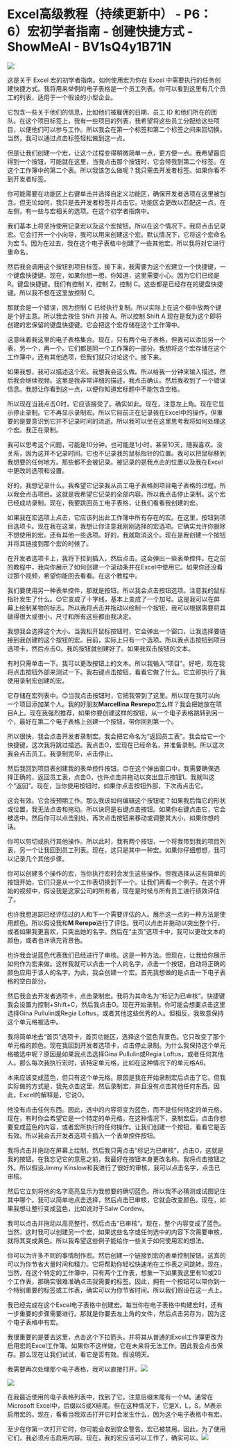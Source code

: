 # Excel高级教程（持续更新中） - P6：6）宏初学者指南 - 创建快捷方式 - ShowMeAI - BV1sQ4y1B71N

![](img/7ba82c55ded348860e2d89a225c4d048_0.png)

这是关于 Excel 宏的初学者指南。如何使用宏为你在 Excel 中需要执行的任务创建快捷方式。我将用来举例的电子表格是一个员工列表。你可以看到这里有几个员工的列表，适用于一个假设的小型企业。

它包含一些关于他们的信息，比如他们被雇佣的日期、员工 ID 和他们所在的团队。在这个项目标签上，我有一些项目的列表，我希望将这些员工分配给这些项目，以便他们可以参与工作。所以我会在第一个标签和第二个标签之间来回切换。当然，我可以通过点击标签轻松做到这一点。

但是让我们创建一个宏，让这个过程变得稍微简单一点，更方便一点。我希望最后得到一个按钮，可能就在这里，当我点击那个按钮时，它会带我到第二个标签。在这个工作簿中的第二个表。所以我该怎么做呢？我只需去开发者标签。如果你看不到开发者标签。

你可能需要在功能区上右键单击并选择自定义功能区，确保开发者选项在这里被包含。但无论如何，我只是去开发者标签并点击它。功能区会更改以匹配这一点。在左侧，有一些与宏相关的选项。在这个初学者指南中。

我们基本上将坚持使用记录宏以及这个宏按钮。所以在这个情况下。我将点击记录宏。它会打开一个小向导，我可以用来创建这个宏。默认情况下，它将这个宏命名为宏 5。因为在过去，我在这个电子表格中创建了一些其他宏。所以我将对它进行重命名。

然后我会调用这个按钮到项目标签。接下来，我需要为这个宏建立一个快捷键，一个键盘快捷键。现在，如果你想一想，你知道，这里需要小心。因为它们已经是 R。键盘快捷键。我们有控制 X，控制 Z，控制 C。这些都是已经存在的键盘快捷键。所以我不想在这里放控制 C。

那就会是一个错误，因为控制 C 已经执行复制。所以实际上在这个框中放两个键是个好主意。所以我会按住 Shift 并按 A。所以控制 Shift A 现在是我为这个即将创建的宏保留的键盘快捷键。它会把这个宏存储在这个工作簿中。

这意味着我这里的电子表格集合。现在，只有两个电子表格，但我可以添加另一个表，另一个，再一个。它们都是同一个工作簿的一部分。我想将这个宏存储在这个工作簿中。还有其他选项，但我们就只讨论这个。接下来。

如果我想，我可以描述这个宏。我想我会这么做。所以给我一分钟来输入描述，然后我会继续视频。这里是我非常详细的描述，我点击确认。然后我收到了一个错误信息。我想让你看到这一点，以便你知道宏标题中不能包含空格。

所以现在当我点击O时，它应该接受了。确实如此。现在，注意左上角。现在它显示停止录制。它不再显示录制宏。所以它目前正在记录我在Excel中的操作，但重要的是要意识到它并不记录时间的流逝。所以我可以坐在这里思考我将如何处理这个宏。我正在录制。

我可以思考这个问题，可能是10分钟，也可能是1小时，甚至10天，随我喜欢。没关系，因为这并不记录时间。它也不记录我的鼠标指针的位置。我可以把鼠标移到我想要的任何地方。那些都不会被记录。被记录的是我点击的位置以及我在Excel中更改的选项和设置。

好的，我想记录什么。我希望它记录我从员工电子表格到项目电子表格的过程。所以我会点击项目。这就是我希望它记录的全部内容。所以我点击停止录制。这个宏已经成功录制。现在，我要跳回员工电子表格，让我们看看我创建的宏。

如果我在宏选项上点击，它应该列出此工作簿中所有存在的宏。在这里，按钮到项目选项卡。现在我在这里，我想让你注意我刚刚选择的宏选项。它确实允许你删除不想使用的宏。还有其他一些选项。好的，我就取消这个。现在是我创建一个按钮并将其链接到那个宏的时候了。

在开发者选项卡上，我将下拉到插入，然后点击。这会弹出一些表单控件。在之前的教程中，我向你展示了如何创建一个滚动条并在Excel中使用它。如果你还没看过那个视频，希望你能回去看看。在这个教程中。

我们要使用另一种表单控件，那就是按钮。所以我会点击按钮选项。注意我的鼠标指针发生了什么。😊它变成了十字线，基本上变成了一个加号。这是我可以在屏幕上绘制某物的标志。所以我将点击并拖动以绘制一个按钮，我可以根据需要将其做得很大或很小，尺寸和所有这些都由我决定。

我想我会选择这个大小。当我松开鼠标按钮时，它会弹出一个窗口，让我选择要链接到我创建的这个按钮的宏。目前，实际上只有一个选项。所以我点击按钮到项目选项卡，然后点击O。我的按钮就创建好了。如果我双击按钮的文本。

有时只需单击一下。我可以更改按钮上的文本。所以我输入“项目”。好吧，现在我将点击按钮外部来测试一下。我右键点击按钮，看看它做了什么。它立即执行了我使用录制宏创建的宏。

它存储在宏列表中。😊当我点击按钮时，它把我带到了这里。所以现在我可以向一个项目添加某个人。我的好朋友**Marcellina Resrepo**怎么样？我会把她放在项目A上。现在我强烈推荐，如果你要创建这样的按钮，从一个电子表格跳转到另一个，最好在第二个电子表格上创建一个按钮，带你回到第一个。

所以很快，我会点击开发者录制宏。我会把它命名为“返回员工表”。我会给它一个快捷键，这次我将跳过描述。我点击O，宏现在已经命名，并准备录制。所以这次我会点击员工。我录制完毕，点击停止。

然后我回到项目表创建我的表单控件按钮。😊在这个弹出窗口中，我需要确保选择正确的，返回员工表，点击O，也许点击并拖动以突出显示按钮1。我就叫这个“返回”。现在，当你使用按钮时，如果你点击按钮外部，下次再点击它。

这会有效。它会按预期工作。那么我该如何编辑这个按钮呢？如果我后悔它的形状或位置，我无法点击和拖动。所以诀窍是右键点击按钮。如果你右键点击它，它会被选中。然后你可以点击别处，再次点击按钮来移动或调整其大小，如果你想的话。

你可以剪切或执行其他操作。所以此时，我有两个按钮，一个将我带到我的项目列表，另一个让我回到员工列表。现在，这只是其中一种宏。如果你仔细想想，我可以记录几个其他步骤。

你可以创建多个操作的宏，当你执行宏时会发生这些操作。但我选择从这些简单的按钮开始，它们只是从一个工作表切换到下一个。让我们再看一个例子。在这个开始的视频中，假设我是这家公司的所有者，现在是时候与所有员工进行绩效评估了。

也许我想追踪已经评估过的人和下一个需要评估的人。展示这一点的一种方法是使用颜色。所以假设我和**M Rerepo**进行了评估。我可以点击并拖动以突出整个行，或者如果我更喜欢，只突出她的名字。然后在“主页”选项卡中，我可以更改文本的颜色，或者也许填充背景色。

也许我会说蓝色代表我们已经进行了审核。这是一种方法。但现在，让我给你展示如何作为宏来做。这样我就可以点击一个人的名字，点击一个按钮，自动将正确的颜色应用于该人的名字。为此，我会创建一个宏。首先我想做的是点击一下电子表格的空白部分。

然后我会去开发者选项卡，点击录制宏。我将为其命名为“标记为已审核”。快捷键我会设置为控制+Shift+C，然后我点击O。现在开始录制。你可能会想要点击这里选择Gina Pullulin或Regia Loftus，或者其他这些优秀的人。但相反，我故意保持这个单元格被选中。

我将简单地去“首页”选项卡，首页功能区，选择这个蓝色背景色。它只改变了那个单元格的颜色。现在我回到开发者选项卡，点击停止录制。为什么我保持这个单元格被选中呢？原因是如果我点击选择Gina Pullulin或Regia Loftus，或者任何其他人。那么每次我执行宏时，该特定单元格，比如在这种情况下的单元格A6。

本来应该变成蓝色，但只有这个单元格。原因是我在开始录制宏后点击了它。但我实际做的方式是，我先点击这里，然后录制宏，并且没有点击其他任何东西。因此，Excel的解释是，它说O。

他没有点击任何东西。因此，选中的内容将变为蓝色，而不是任何特定的单元格。现在，有时你会希望它是一个特定的单元格。在这种情况下，录制宏后，点击你想要变成蓝色的内容，或者宏所执行的任何操作。让我们创建一个按钮，看看它是否有效。所以我会去开发者选项卡插入一个表单控件按钮。

我将点击并拖动在屏幕上绘制。然后我只需点击“标记为已审核”，点击O，这就是我的按钮。在我忘记它的意思之前，我最好在按钮本身更改名称。我将点击按钮之外。所以假设Jimmy Kinslow和我进行了很好的审核，我可以点击名字，点击已审核。

然后它立刻将他的名字高亮显示为我想要的确切蓝色。所以我不必猜测或试图记住其中哪个。我可以简单地点击选择，然后点击已审核，它就会改变颜色。现在，如果我想让整行变成蓝色，比如说对于Salw Cordew。

我可以点击并拖动以高亮整行，然后点击“已审核”。现在，整个内容变成了蓝色。当然，这时我可以创建另一个宏，如果这些名字或任何选中的内容下次需要审核，就将其变成黄色。所以我希望这些例子能给你一些关于如何使用宏的想法。

你可以为许多不同的事情制作宏。然后创建一个链接到宏的表单控制按钮。这真的可以为你节省大量时间和精力。它将帮助你轻松快速地在工作表之间跳转。现在，当然，在这个特定的工作簿中，只有两个工作表，想象一下如果我这里有10或20个工作表，那确实很难准确点击我需要的标签。因此，拥有一个按钮可以带你到一个特别重要的标签或工作表，确实可以为你节省时间。所以我们假设在这一点上。

我已经完成在这个Excel电子表格中创建宏。每当你在电子表格中构建宏时，还有一步重要的步骤需要进行。那就是你要去左上角的文件，然后点击另存为，因为这个电子表格中有宏。

我很重要的是要去这里，点击这个下拉箭头，并将其从普通的Excel工作簿更改为启用宏的Excel工作簿。如果你不这样做，它在未来将无法工作。因此我会点击保存。那么现在让我们试试，看它是否有效。假设明天。

我需要再次处理那个电子表格，我可以直接打开。![](img/7ba82c55ded348860e2d89a225c4d048_2.png)

![](img/7ba82c55ded348860e2d89a225c4d048_3.png)

在我最近使用的电子表格列表中，找到了它。注意后缀末尾有一个M。通常在Microsoft Excel中，后缀以S或X结尾。但在这种情况下，它是X，L，S，M表示启用宏的。现在，看看当我双击打开它时会发生什么，因为这个电子表格中有宏。

至少在你第一次打开它时，你可能会收到安全警告。宏已被禁用。因此，为了使用它们，我必须点击启用内容。现在，我的宏应该可以工作了，确实可以。![](img/7ba82c55ded348860e2d89a225c4d048_5.png)
